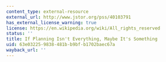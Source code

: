 ```yaml
---
content_type: external-resource
external_url: http://www.jstor.org/pss/40103791
has_external_license_warning: true
license: https://en.wikipedia.org/wiki/All_rights_reserved
status: ''
title: If Planning Isn't Everything, Maybe It's Something
uid: 63e03225-9838-481b-b9bf-b1702baec67a
wayback_url: ''
---
```

